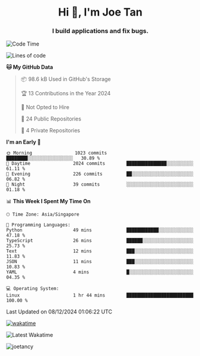 <h1 align="center">Hi 👋, I'm Joe Tan</h1>
<h3 align="center">I build applications and fix bugs.</h3>

<!--START_SECTION:waka-->
![Code Time](http://img.shields.io/badge/Code%20Time-1%2C462%20hrs%2042%20mins-blue)

![Lines of code](https://img.shields.io/badge/From%20Hello%20World%20I%27ve%20Written-46.5%20million%20lines%20of%20code-blue)

**🐱 My GitHub Data** 

> 📦 98.6 kB Used in GitHub's Storage 
 > 
> 🏆 13 Contributions in the Year 2024
 > 
> 🚫 Not Opted to Hire
 > 
> 📜 24 Public Repositories 
 > 
> 🔑 4 Private Repositories 
 > 
**I'm an Early 🐤** 

```text
🌞 Morning                1023 commits        ████████░░░░░░░░░░░░░░░░░   30.89 % 
🌆 Daytime                2024 commits        ███████████████░░░░░░░░░░   61.11 % 
🌃 Evening                226 commits         ██░░░░░░░░░░░░░░░░░░░░░░░   06.82 % 
🌙 Night                  39 commits          ░░░░░░░░░░░░░░░░░░░░░░░░░   01.18 % 
```


📊 **This Week I Spent My Time On** 

```text
🕑︎ Time Zone: Asia/Singapore

💬 Programming Languages: 
Python                   49 mins             ████████████░░░░░░░░░░░░░   47.18 % 
TypeScript               26 mins             ██████░░░░░░░░░░░░░░░░░░░   25.73 % 
Text                     12 mins             ███░░░░░░░░░░░░░░░░░░░░░░   11.83 % 
JSON                     11 mins             ███░░░░░░░░░░░░░░░░░░░░░░   10.83 % 
YAML                     4 mins              █░░░░░░░░░░░░░░░░░░░░░░░░   04.35 % 

💻 Operating System: 
Linux                    1 hr 44 mins        █████████████████████████   100.00 % 
```


 Last Updated on 08/12/2024 01:06:22 UTC
<!--END_SECTION:waka-->
[![wakatime](https://wakatime.com/badge/user/e0e3a0f0-6d69-4241-946d-0baaf7b91278.svg)](https://wakatime.com/@e0e3a0f0-6d69-4241-946d-0baaf7b91278)

![Latest Wakatime](https://github.com/joetancy/joetancy/workflows/Latest%20Wakatime/badge.svg)

<p align="left"> <img src="https://komarev.com/ghpvc/?username=joetancy" alt="joetancy" /> </p>

